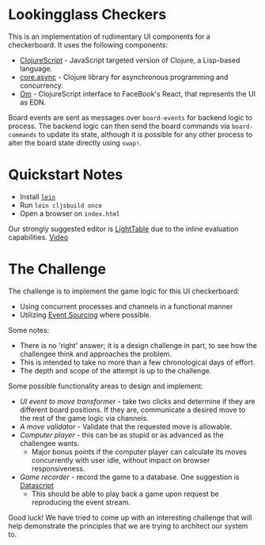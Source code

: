 Lookingglass Checkers
=====================

This is an implementation of rudimentary UI components for a checkerboard.  It uses the following components:

* [ClojureScript](https://github.com/clojure/clojurescript) - JavaScript targeted version of Clojure, a Lisp-based language.
* [core.async](https://github.com/clojure/core.async) - Clojure library for asynchronous programming and concurrency.
* [Om](https://github.com/swannodette/om) - ClojureScript interface to FaceBook's React, that represents the UI as EDN.

Board events are sent as messages over `board-events` for backend logic to process.  The backend logic can then send the board commands via `board-commands` to update its state, although it is possible for any other process to alter the board state directly using `swap!`.

Quickstart Notes
================

* Install [`lein`](http://leiningen.org/)
* Run `lein cljsbuild once`
* Open a browser on `index.html`

Our strongly suggested editor is [LightTable](http://lighttable.com/) due to the inline evaluation capabilities.  [Video](https://www.youtube.com/watch?v=cs3lO4FE3U4)

The Challenge
=============

The challenge is to implement the game logic for this UI checkerboard:

* Using concurrent processes and channels in a functional manner
* Utilizing [Event Sourcing](http://www.jayway.com/2013/04/02/event-sourcing-in-clojure/) where possible.

Some notes:

* There is no 'right' answer; it is a design challenge in part, to see how the challengee think and approaches the problem.
* This is intended to take no more than a few chronological days of effort.
* The depth and scope of the attempt is up to the challenge.

Some possible functionality areas to design and implement:

* *UI event to move transformer* - take two clicks and determine if they are different board positions.  If they are, communicate a desired move to the rest of the game logic via channels.
* *A move validator* - Validate that the requested move is allowable.
* *Computer player* - this can be as stupid or as advanced as the challengee wants.
	* Major bonus points if the computer player can calculate its moves concurrently with user idle, without impact on browser responsiveness.
* *Game recorder* - record the game to a database.  One suggestion is [Datascript](https://github.com/tonsky/datascript)
	* This should be able to play back a game upon request be reproducing the event stream.

Good luck!  We have tried to come up with an interesting challenge that will help demonstrate the principles that we are trying to architect our system to.
